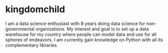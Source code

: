 # kingdomchild
I am a data science enthusiast with 8 years doing data science for non-governmental organizations. My interest and goal is to set up a data warehouse for my country where people can model data and use for all spheres of endeavors.  I am currently gain knowledge on Python with all its complementary libraries.
